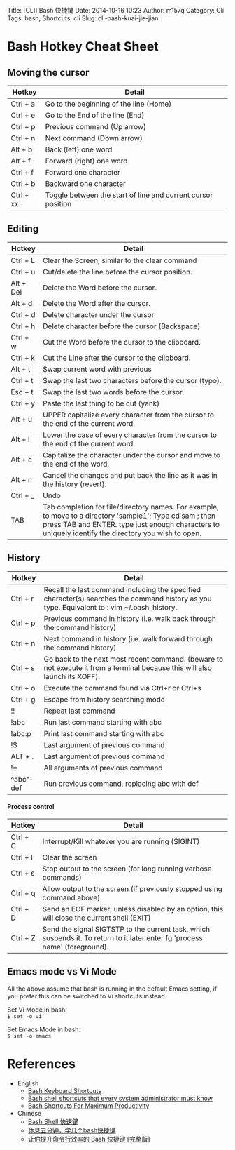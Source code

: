 Title: [CLI] Bash 快捷鍵
Date: 2014-10-16 10:23
Author: m157q
Category: Cli
Tags: bash, Shortcuts, cli
Slug: cli-bash-kuai-jie-jian

# Bash Hotkey Cheat Sheet  
  
<!--more-->  
  
## Moving the cursor  
  
|Hotkey    | Detail|  
|----------|-------|  
|Ctrl + a  | Go to the beginning of the line (Home)|  
|Ctrl + e  | Go to the End of the line (End)|  
|Ctrl + p  | Previous command (Up arrow)|  
|Ctrl + n  | Next command (Down arrow)|  
| Alt + b  | Back (left) one word|  
| Alt + f  | Forward (right) one word|  
|Ctrl + f  | Forward one character|  
|Ctrl + b  | Backward one character|  
|Ctrl + xx | Toggle between the start of line and current cursor position|  
  
## Editing  
  
|Hotkey    | Detail|  
|----------|-------|  
|Ctrl + L  | Clear the Screen, similar to the clear command|  
|Ctrl + u  | Cut/delete the line before the cursor position.|  
| Alt + Del| Delete the Word before the cursor.|  
| Alt + d  | Delete the Word after the cursor.|  
|Ctrl + d  | Delete character under the cursor|  
|Ctrl + h  | Delete character before the cursor (Backspace)|  
|Ctrl + w  | Cut the Word before the cursor to the clipboard.|  
|Ctrl + k  | Cut the Line after the cursor to the clipboard.|  
| Alt + t  | Swap current word with previous|  
|Ctrl + t  | Swap the last two characters before the cursor (typo).|  
|Esc  + t  | Swap the last two words before the cursor.|  
|Ctrl + y  | Paste the last thing to be cut (yank)|  
| Alt + u  | UPPER capitalize every character from the cursor to the end of the current word.|  
| Alt + l  | Lower the case of every character from the cursor to the end of the current word.|  
| Alt + c  | Capitalize the character under the cursor and move to the end of the word.|  
| Alt + r  | Cancel the changes and put back the line as it was in the history (revert).|  
|Ctrl + _  | Undo|  
|TAB       | Tab completion for file/directory names.  For example, to move to a directory            'sample1'; Type cd sam ; then press TAB and ENTER.  type just enough characters to uniquely identify  the directory you wish to open.|  
  
## History  
  
|Hotkey    | Detail|  
|----------|-------|  
|  Ctrl + r| Recall the last command including the specified character(s) searches the command history as you type. Equivalent to : vim ~/.bash_history. |  
|  Ctrl + p| Previous command in history (i.e. walk back through the command history)|  
|  Ctrl + n| Next command in history (i.e. walk forward through the command history)|  
|  Ctrl + s| Go back to the next most recent command. (beware to not execute it from a terminal because this will also launch its XOFF).|  
|  Ctrl + o| Execute the command found via Ctrl+r or Ctrl+s|  
|  Ctrl + g| Escape from history searching mode|  
|        !!| Repeat last command|  
|      !abc| Run last command starting with abc|  
|    !abc:p| Print last command starting with abc|  
|        !$| Last argument of previous command|  
|   ALT + .| Last argument of previous command|  
|        !*| All arguments of previous command|  
|^abc­^­def| Run previous command, replacing abc with def|  
  
#### Process control  
  
|Hotkey    | Detail|  
|----------|-------|  
| Ctrl + C | Interrupt/Kill whatever you are running (SIGINT)|  
| Ctrl + l | Clear the screen|  
| Ctrl + s | Stop output to the screen (for long running verbose commands)|  
| Ctrl + q | Allow output to the screen (if previously stopped using command above)|  
| Ctrl + D | Send an EOF marker, unless disabled by an option, this will close the current shell (EXIT)|  
| Ctrl + Z | Send the signal SIGTSTP to the current task, which suspends it. To return to it later enter fg 'process name' (foreground).|  
  
## Emacs mode vs Vi Mode  
  
All the above assume that bash is running in the default Emacs setting, if you prefer this can be switched to Vi shortcuts instead.  
  
Set Vi Mode in bash:  
`$ set -o vi`   
  
Set Emacs Mode in bash:  
`$ set -o emacs`   
  
# References  
  
+ English  
	+ [Bash Keyboard Shortcuts](http://ss64.com/bash/syntax-keyboard.html)  
	+ [Bash shell shortcuts that every system administrator must know](http://www.slashroot.in/bash-shell-shortcuts-every-system-administrator-must-know)  
	+ [Bash Shortcuts For Maximum Productivity](http://www.skorks.com/2009/09/bash-shortcuts-for-maximum-productivity/)  
+ Chinese  
	+ [Bash Shell 快速鍵](http://blog.longwin.com.tw/2006/09/bash_hot_key_2006/)  
	+ [休息五分钟，学几个bash快捷键](http://roclinux.cn/?p=864)  
	+ [让你提升命令行效率的 Bash 快捷键 \[完整版\]](https://linuxtoy.org/archives/bash-shortcuts.html)  